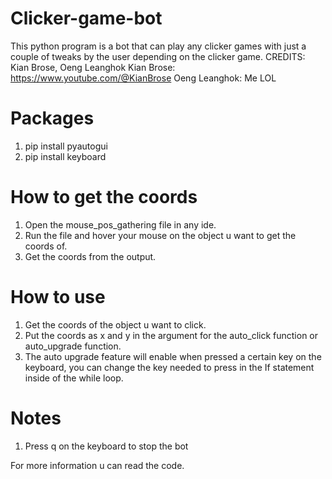 # Clicker-game-bot
This python program is a bot that can play any clicker games with just a couple of tweaks by the user depending on the clicker game.
CREDITS: Kian Brose, Oeng Leanghok
Kian Brose: https://www.youtube.com/@KianBrose
Oeng Leanghok: Me LOL

# Packages
1. pip install pyautogui
2. pip install keyboard

# How to get the coords
1. Open the mouse_pos_gathering file in any ide.
2. Run the file and hover your mouse on the object u want to get the coords of.
3. Get the coords from the output.

# How to use
1. Get the coords of the object u want to click.
2. Put the coords as x and y in the argument for the auto_click function or auto_upgrade function.
3. The auto upgrade feature will enable when pressed a certain key on the keyboard, you can change the key needed to press in the If statement inside of the while loop.

# Notes
1. Press q on the keyboard to stop the bot

For more information u can read the code.
